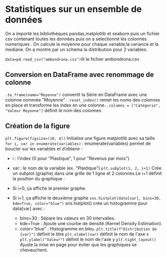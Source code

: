  # Statistiques sur un ensemble de données

On a importé les bibliothèques pandas,matplotlib et seaborn puis un fichier csv contenant toutes les données puis on a selectionné les colonnes numeriques .
On calcule la moyenne pour chaque variable,la variance et la mediane. On a montre par un schema la distribution pour 2 variables.

`data=pd.read_csv("ambondrona.csv")`lit le fichier ambondrona.csv

 ## Conversion en DataFrame avec renommage de colonne

`.to_frame(name="Moyenne")` convertit la Série en DataFrame avec une colonne nommée "Moyenne".
`.reset_index()` remet les noms des colonnes en place et transforme les index en une colonne.
`.columns = ["Catégorie", "Valeur Moyenne"]` définit le nom des colonnes

 ## Création de la figure
`plt.figure(figsize=(10, 4))` Initialise une figure matplotlib avec sa taille
`for i, var in enumerate(variables):` enumerate(variables) permet de boucler sur les variables et d’obtenir :

- i : l’index (0 pour "Plastique", 1 pour "Revenus par mois")
- var : le nom de la variable (ex. "Plastique")
`plt.subplot(1, 2, i+1)` Crée un subplot (graphe) dans une grille de 1 ligne et 2 colonnes.Le i+1 définit la position du graphique :

- Si i=0, ça affiche le premier graphe.
- Si i=1, ça affiche le deuxième graphe
`sns.histplot(data[var], bins=30, kde=True, color="blue")` sns.histplot() crée un histogramme pour data[var] avec :

   - bins=30 : Sépare les valeurs en 30 intervalles.
   - kde=True : Ajoute une courbe de densité (Kernel Density Estimation).
   - color="blue" : Histogramme en bleu.
`plt.title(f"Distribution de {var}")` définit le titre
`plt.xlabel(var)` définit le nom de l'axe x
`plt.ylabel("Valeur")` définit le nom de l'axe y
`plt.tight_layout()` Ajuste la mise en page pour éviter que les graphiques se chevauchent.

